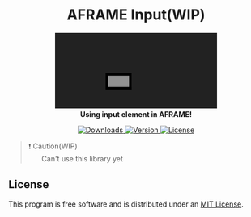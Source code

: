 <h1 align="center">AFRAME Input(WIP)</h1>

<p align="center">
  <img src="https://github.com/juunini/aframe-input/blob/main/assets/README.gif" alt="" />
  <br />
  <strong>Using input element in AFRAME!</strong>
</p>

<p align="center">
  <a href="https://npmjs.org/package/aframe-input">
    <img src="https://img.shields.io/npm/dt/aframe-input.svg?style=flat-square" alt="Downloads">
  </a>
  <a href="https://npmjs.org/package/aframe-input">
    <img src="https://img.shields.io/npm/v/aframe-input.svg?style=flat-square" alt="Version">
  </a>
  <a href="https://npmjs.com/package/aframe-input">
    <img src="https://img.shields.io/npm/l/aframe-input.svg?style=flat-square" alt="License"></a>
  </a>
</p>

> ❗ Caution(WIP)  
> ㅤㅤCan't use this library yet

## License

This program is free software and is distributed under an [MIT License](LICENSE).
